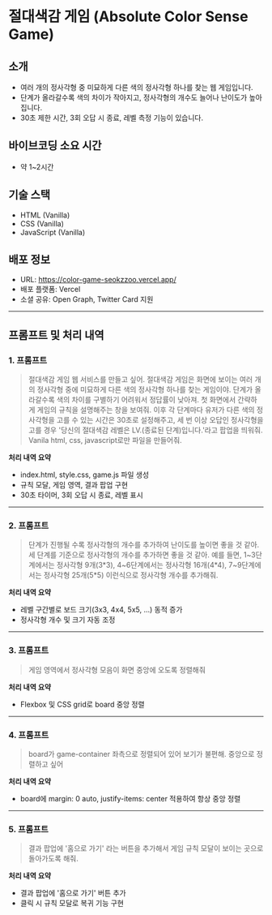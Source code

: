 # 절대색감 게임 (Absolute Color Sense Game)

## 소개

- 여러 개의 정사각형 중 미묘하게 다른 색의 정사각형 하나를 찾는 웹 게임입니다.
- 단계가 올라갈수록 색의 차이가 작아지고, 정사각형의 개수도 늘어나 난이도가 높아집니다.
- 30초 제한 시간, 3회 오답 시 종료, 레벨 측정 기능이 있습니다.

## 바이브코딩 소요 시간

- 약 1~2시간

## 기술 스택

- HTML (Vanilla)
- CSS (Vanilla)
- JavaScript (Vanilla)

## 배포 정보

- URL: https://color-game-seokzzoo.vercel.app/
- 배포 플랫폼: Vercel
- 소셜 공유: Open Graph, Twitter Card 지원

---

## 프롬프트 및 처리 내역

### 1. 프롬프트

> 절대색감 게임 웹 서비스를 만들고 싶어. 절대색감 게임은 화면에 보이는 여러 개의 정사각형 중에 미묘하게 다른 색의 정사각형 하나를 찾는 게임이야. 단계가 올라갈수록 색의 차이를 구별하기 어려워서 정답률이 낮아져. 첫 화면에서 간략하게 게임의 규칙을 설명해주는 창을 보여줘. 이후 각 단계마다 유저가 다른 색의 정사각형을 고를 수 있는 시간은 30초로 설정해주고, 세 번 이상 오답인 정사각형을 고를 경우 '당신의 절대색감 레벨은 LV.(종료된 단계)입니다.'라고 팝업을 띄워줘. Vanila html, css, javascript로만 파일을 만들어줘.

**처리 내역 요약**

- index.html, style.css, game.js 파일 생성
- 규칙 모달, 게임 영역, 결과 팝업 구현
- 30초 타이머, 3회 오답 시 종료, 레벨 표시

---

### 2. 프롬프트

> 단계가 진행될 수록 정사각형의 개수를 추가하여 난이도를 높이면 좋을 것 같아. 세 단계를 기준으로 정사각형의 개수를 추가하면 좋을 것 같아. 예를 들면, 1~3단계에서는 정사각형 9개(3*3), 4~6단계에서는 정사각형 16개(4*4), 7~9단계에서는 정사각형 25개(5\*5) 이런식으로 정사각형 개수를 추가해줘.

**처리 내역 요약**

- 레벨 구간별로 보드 크기(3x3, 4x4, 5x5, ...) 동적 증가
- 정사각형 개수 및 크기 자동 조정

---

### 3. 프롬프트

> 게임 영역에서 정사각형 모음이 화면 중앙에 오도록 정렬해줘

**처리 내역 요약**

- Flexbox 및 CSS grid로 board 중앙 정렬

---

### 4. 프롬프트

> board가 game-container 좌측으로 정렬되어 있어 보기가 불편해. 중앙으로 정렬하고 싶어

**처리 내역 요약**

- board에 margin: 0 auto, justify-items: center 적용하여 항상 중앙 정렬

---

### 5. 프롬프트

> 결과 팝업에 '홈으로 가기' 라는 버튼을 추가해서 게임 규칙 모달이 보이는 곳으로 돌아가도록 해줘.

**처리 내역 요약**

- 결과 팝업에 '홈으로 가기' 버튼 추가
- 클릭 시 규칙 모달로 복귀 기능 구현
